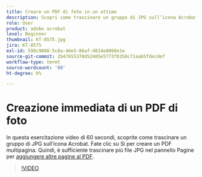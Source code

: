 ```yaml
---
title: Creare un PDF di foto in un attimo
description: Scopri come trascinare un gruppo di JPG sull’icona Acrobat per creare un PDF
role: User
product: adobe acrobat
level: Beginner
thumbnail: KT-8575.jpg
jira: KT-8575
exl-id: 598c9008-5c8a-46e5-86af-d814e8060e3a
source-git-commit: 2b47655370d52405e5773f0358c71aa65fdecdef
workflow-type: tm+mt
source-wordcount: '80'
ht-degree: 6%

---
```


# Creazione immediata di un PDF di foto

In questa esercitazione video di 60 secondi, scoprite come trascinare un gruppo di JPG sull’icona Acrobat. Fate clic su Sì per creare un PDF multipagina. Quindi, è sufficiente trascinare più file JPG nel pannello Pagine per [aggiungere altre pagine al PDF](https://www.adobe.com/it/acrobat/online/add-pages-to-pdf.html).

>[!VIDEO](https://video.tv.adobe.com/v/336365?quality=12&learn=on&hidetitle=true)
